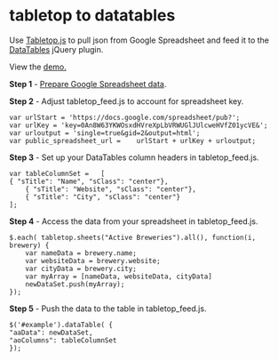 tabletop to datatables
======================

Use [Tabletop.js](http://builtbybalance.com/Tabletop/) to pull json from Google Spreadsheet and feed it to the [DataTables](http://datatables.net/) jQuery plugin.

View the [demo.](http://projects.chrislkeller.com/tabletop_to_datatables/)


**Step 1** - [Prepare Google Spreadsheet data](http://builtbybalance.com/Tabletop/#tabletop-instructions).

**Step 2** - Adjust tabletop_feed.js to account for spreadsheet key.

    var urlStart = 'https://docs.google.com/spreadsheet/pub?';
    var urlKey = 'key=0An8W63YKWOsxdHVreXpLbVRWUGlJUlcweHVfZ01ycVE&';
    var urloutput = 'single=true&gid=2&output=html';
    var public_spreadsheet_url = 	urlStart + urlKey + urloutput;

**Step 3** - Set up your DataTables column headers in tabletop_feed.js.

    var tableColumnSet =   [
	{ "sTitle": "Name", "sClass": "center"},
    	{ "sTitle": "Website", "sClass": "center"},
    	{ "sTitle": "City", "sClass": "center"}
    ];

**Step 4** - Access the data from your spreadsheet in tabletop_feed.js.

    $.each( tabletop.sheets("Active Breweries").all(), function(i, brewery) {
    	var nameData = brewery.name;
    	var websiteData = brewery.website;
    	var cityData = brewery.city;
    	var myArray = [nameData, websiteData, cityData]
    	newDataSet.push(myArray);
    });

**Step 5** - Push the data to the table in tabletop_feed.js.

    $('#example').dataTable( {
	"aaData": newDataSet,
	"aoColumns": tableColumnSet
    });